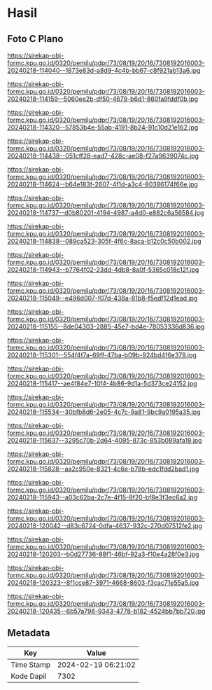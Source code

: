 # Hasil

## Foto C Plano

https://sirekap-obj-formc.kpu.go.id/0320/pemilu/pdpr/73/08/19/20/16/7308192016003-20240218-114040--1873e83d-a8d9-4c4b-bb67-c8f921ab13a6.jpg

https://sirekap-obj-formc.kpu.go.id/0320/pemilu/pdpr/73/08/19/20/16/7308192016003-20240218-114159--5060ee2b-df50-4679-b6d1-860fa9fddf0b.jpg

https://sirekap-obj-formc.kpu.go.id/0320/pemilu/pdpr/73/08/19/20/16/7308192016003-20240218-114320--57853b4e-55ab-4191-8b24-91c10d21e162.jpg

https://sirekap-obj-formc.kpu.go.id/0320/pemilu/pdpr/73/08/19/20/16/7308192016003-20240218-114438--051cff28-ead7-428c-ae08-f27a9639074c.jpg

https://sirekap-obj-formc.kpu.go.id/0320/pemilu/pdpr/73/08/19/20/16/7308192016003-20240218-114624--b64e183f-2607-4f1d-a3c4-80386174f66e.jpg

https://sirekap-obj-formc.kpu.go.id/0320/pemilu/pdpr/73/08/19/20/16/7308192016003-20240218-114737--d0b80201-4194-4987-a4d0-e882c6a56584.jpg

https://sirekap-obj-formc.kpu.go.id/0320/pemilu/pdpr/73/08/19/20/16/7308192016003-20240218-114838--089ca523-305f-4f6c-8aca-b12c0c50b002.jpg

https://sirekap-obj-formc.kpu.go.id/0320/pemilu/pdpr/73/08/19/20/16/7308192016003-20240218-114943--b7764f02-23dd-4db8-8a0f-5365c018c12f.jpg

https://sirekap-obj-formc.kpu.go.id/0320/pemilu/pdpr/73/08/19/20/16/7308192016003-20240218-115049--e496d007-f07d-438a-81b8-f5edf12d1ead.jpg

https://sirekap-obj-formc.kpu.go.id/0320/pemilu/pdpr/73/08/19/20/16/7308192016003-20240218-115155--8de04303-2885-45e7-bd4e-78053336d836.jpg

https://sirekap-obj-formc.kpu.go.id/0320/pemilu/pdpr/73/08/19/20/16/7308192016003-20240218-115301--554f4f7a-69ff-47ba-b09b-924bd4f6e379.jpg

https://sirekap-obj-formc.kpu.go.id/0320/pemilu/pdpr/73/08/19/20/16/7308192016003-20240218-115417--ae4f84e7-10f4-4b86-9d1a-5d373ce24152.jpg

https://sirekap-obj-formc.kpu.go.id/0320/pemilu/pdpr/73/08/19/20/16/7308192016003-20240218-115534--30bfb8d6-2e05-4c7c-9a81-9bc9a0195a35.jpg

https://sirekap-obj-formc.kpu.go.id/0320/pemilu/pdpr/73/08/19/20/16/7308192016003-20240218-115637--3295c70b-2d64-4095-873c-853b089afa19.jpg

https://sirekap-obj-formc.kpu.go.id/0320/pemilu/pdpr/73/08/19/20/16/7308192016003-20240218-115828--aa2c950e-8321-4c6e-b78b-edc1fdd2bad1.jpg

https://sirekap-obj-formc.kpu.go.id/0320/pemilu/pdpr/73/08/19/20/16/7308192016003-20240218-115943--a03c62ba-2c7e-4f15-8f20-bf8e3f3ec6a2.jpg

https://sirekap-obj-formc.kpu.go.id/0320/pemilu/pdpr/73/08/19/20/16/7308192016003-20240218-120042--d83c6724-0dfa-4637-932c-270d07512fe2.jpg

https://sirekap-obj-formc.kpu.go.id/0320/pemilu/pdpr/73/08/19/20/16/7308192016003-20240218-120203--b0d27736-88f1-46bf-92a3-f10e4a28f0e3.jpg

https://sirekap-obj-formc.kpu.go.id/0320/pemilu/pdpr/73/08/19/20/16/7308192016003-20240218-120323--8f1cce87-3971-4668-8603-f3cac71e55a5.jpg

https://sirekap-obj-formc.kpu.go.id/0320/pemilu/pdpr/73/08/19/20/16/7308192016003-20240218-120435--6b57a796-9343-4778-b182-4524bb7bb720.jpg


## Metadata

| Key        | Value               |
| ---------- | ------------------- |
| Time Stamp | 2024-02-19 06:21:02 |
| Kode Dapil | 7302                |



